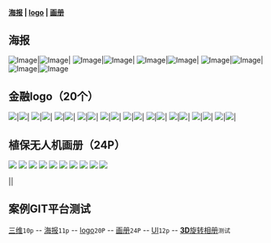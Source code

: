 #### [海报](#海报) | [logo](#金融logo20个) | [画册](#植保无人机画册24p)

## 海报

![Image](https://img.zcool.cn/community/0178ed5c274197a8012029ac14be81.jpg@1280w_1l_2o_100sh.jpg)|![Image](https://img.zcool.cn/community/016e855c274076a8012029ac031ee8.jpg@1280w_1l_2o_100sh.jpg)|
![Image](https://img.zcool.cn/community/0158bd5c274076a8012029ac9395ea.jpg@1280w_1l_2o_100sh.jpg)|![Image](https://img.zcool.cn/community/01f1415c274264a8012029ace9d21b.jpg@1280w_1l_2o_100sh.jpg)|
![Image](https://img.zcool.cn/community/01eb4d5dfb43d0a80120a895ac22f2.jpg@1280w_1l_2o_100sh.jpg)|![Image](https://img.zcool.cn/community/01aa495dfb43cfa80120a895ed1054.jpg@1280w_1l_2o_100sh.jpg)|
![Image](https://img.zcool.cn/community/01638b5dfb43cfa80120a895a6c7d9.jpg@1280w_1l_2o_100sh.jpg)|![Image](https://img.zcool.cn/community/0177905dfb43cda80120a895b2b37c.jpg@1280w_1l_2o_100sh.jpg)|
![Image](https://img.zcool.cn/community/01558e5dfb43cfa8012165188a6738.jpg@1280w_1l_2o_100sh.jpg)|![Image](https://img.zcool.cn/community/01deae5dfb43cea801216518dc5d03.jpg@1280w_1l_2o_100sh.jpg)

## 金融logo（20个）

![](https://img.zcool.cn/community/0166af575b18130000012e7eaa66d4.png@1280w_1l_2o_100sh.png)|![](https://img.zcool.cn/community/01a2f2575b18150000012e7ee94130.png@1280w_1l_2o_100sh.png)|
![](https://img.zcool.cn/community/0100ab575b1b780000012e7e649503.png@1280w_1l_2o_100sh.png)|![](https://img.zcool.cn/community/01614c575b18130000018c1becc2f1.png@1280w_1l_2o_100sh.png)|
![](https://img.zcool.cn/community/015af0575b18150000012e7e93d17d.png@1280w_1l_2o_100sh.png)|![](https://img.zcool.cn/community/0183eb575b18160000018c1b441245.png@1280w_1l_2o_100sh.png)|
![](https://img.zcool.cn/community/01c3a0575b18160000018c1b066fe1.png@1280w_1l_2o_100sh.png)|![](https://img.zcool.cn/community/01a8a3575b18160000012e7eb74789.png@1280w_1l_2o_100sh.png)|
![](https://img.zcool.cn/community/0185ea575b18160000018c1baf320d.png@1280w_1l_2o_100sh.png)|![](https://img.zcool.cn/community/0165c9575b18160000012e7ef41802.png@1280w_1l_2o_100sh.png)|
![](https://img.zcool.cn/community/019637575b18160000012e7e911e87.png@1280w_1l_2o_100sh.png)|![](https://img.zcool.cn/community/01d716575b18170000018c1b331bfe.png@1280w_1l_2o_100sh.png)|
![](https://img.zcool.cn/community/010007575b18170000012e7e884caa.png@1280w_1l_2o_100sh.png)|![](https://img.zcool.cn/community/014060575b18170000018c1b4dbca1.png@1280w_1l_2o_100sh.png)|
![](https://img.zcool.cn/community/01c703575b18170000018c1bfbc211.png@1280w_1l_2o_100sh.png)|![](https://img.zcool.cn/community/01a1c2575b18170000012e7e3d1bde.png@1280w_1l_2o_100sh.png)|
![](https://img.zcool.cn/community/01242a575b18170000012e7e90e6df.png@1280w_1l_2o_100sh.png)|![](https://img.zcool.cn/community/015d30575b18180000012e7ebe8e60.png@1280w_1l_2o_100sh.png)|
![](https://img.zcool.cn/community/01d8af575b18180000018c1b97a1c6.png@1280w_1l_2o_100sh.png)|![](https://img.zcool.cn/community/0164ec575b18180000018c1bd2163c.png@1280w_1l_2o_100sh.png)|

## 植保无人机画册（24P）

![](https://img.zcool.cn/community/015b475df7a6a3a8012097b353fdf6.jpg@1280w_1l_2o_100sh.jpg)
![](https://img.zcool.cn/community/01235f5df7a6a3a801219cce1eabbb.jpg@1280w_1l_2o_100sh.jpg)
![](https://img.zcool.cn/community/01df405df7a6a3a8012097b336c1d4.jpg@1280w_1l_2o_100sh.jpg)
![](https://img.zcool.cn/community/01d8455df7a6a3a801219ccef23fb3.jpg@1280w_1l_2o_100sh.jpg)
![](https://img.zcool.cn/community/01e9515df7b382a8012097b3866a8e.jpg@1280w_1l_2o_100sh.jpg)
![](https://img.zcool.cn/community/0159315df7a6a3a8012097b3a1c37f.jpg@1280w_1l_2o_100sh.jpg)
![](https://img.zcool.cn/community/01df8c5df7a6a3a801219cce5c8be0.jpg@1280w_1l_2o_100sh.jpg)
![](https://img.zcool.cn/community/012ee65df7a6a3a801219cce19605a.jpg@1280w_1l_2o_100sh.jpg)
![](https://img.zcool.cn/community/01fec85df7b310a8012097b3146010.jpg@1280w_1l_2o_100sh.jpg)
![](https://img.zcool.cn/community/01c6ce5df7a6a4a801219cce5b7985.jpg@1280w_1l_2o_100sh.jpg)

![]()|![]()|




## 案例GIT平台测试

[三维](文章/平衡车-动动三维.markdown)`10p`
-- [海报](文章/产品海报[11p].markdown)`11p`
-- [logo](文章/金融logo[20P].markdown)`20P`
-- [画册](文章/植保无人机画册[24P].markdown)`24P`
-- [UI](文章/UI.markdown)`12p`
-- [**3D**旋转相册](文章/3D旋转.markdown)`测试`
